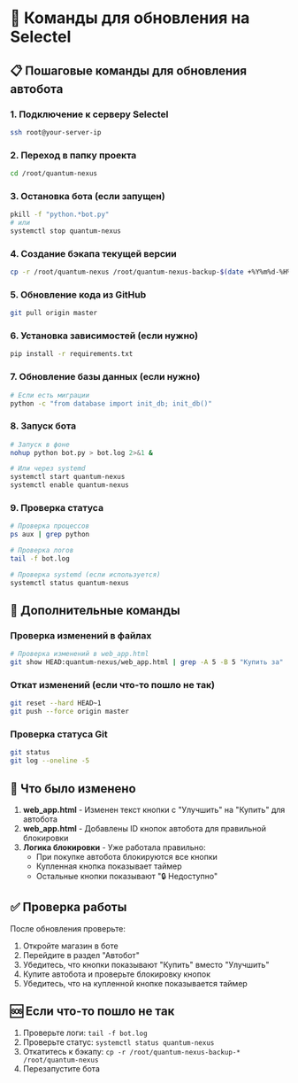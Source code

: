 # 🚀 Команды для обновления на Selectel

## 📋 Пошаговые команды для обновления автобота

### 1. Подключение к серверу Selectel
```bash
ssh root@your-server-ip
```

### 2. Переход в папку проекта
```bash
cd /root/quantum-nexus
```

### 3. Остановка бота (если запущен)
```bash
pkill -f "python.*bot.py"
# или
systemctl stop quantum-nexus
```

### 4. Создание бэкапа текущей версии
```bash
cp -r /root/quantum-nexus /root/quantum-nexus-backup-$(date +%Y%m%d-%H%M%S)
```

### 5. Обновление кода из GitHub
```bash
git pull origin master
```

### 6. Установка зависимостей (если нужно)
```bash
pip install -r requirements.txt
```

### 7. Обновление базы данных (если нужно)
```bash
# Если есть миграции
python -c "from database import init_db; init_db()"
```

### 8. Запуск бота
```bash
# Запуск в фоне
nohup python bot.py > bot.log 2>&1 &

# Или через systemd
systemctl start quantum-nexus
systemctl enable quantum-nexus
```

### 9. Проверка статуса
```bash
# Проверка процессов
ps aux | grep python

# Проверка логов
tail -f bot.log

# Проверка systemd (если используется)
systemctl status quantum-nexus
```

## 🔧 Дополнительные команды

### Проверка изменений в файлах
```bash
# Проверка изменений в web_app.html
git show HEAD:quantum-nexus/web_app.html | grep -A 5 -B 5 "Купить за"
```

### Откат изменений (если что-то пошло не так)
```bash
git reset --hard HEAD~1
git push --force origin master
```

### Проверка статуса Git
```bash
git status
git log --oneline -5
```

## 📝 Что было изменено

1. **web_app.html** - Изменен текст кнопки с "Улучшить" на "Купить" для автобота
2. **web_app.html** - Добавлены ID кнопок автобота для правильной блокировки
3. **Логика блокировки** - Уже работала правильно:
   - При покупке автобота блокируются все кнопки
   - Купленная кнопка показывает таймер
   - Остальные кнопки показывают "🔒 Недоступно"

## ✅ Проверка работы

После обновления проверьте:
1. Откройте магазин в боте
2. Перейдите в раздел "Автобот"
3. Убедитесь, что кнопки показывают "Купить" вместо "Улучшить"
4. Купите автобота и проверьте блокировку кнопок
5. Убедитесь, что на купленной кнопке показывается таймер

## 🆘 Если что-то пошло не так

1. Проверьте логи: `tail -f bot.log`
2. Проверьте статус: `systemctl status quantum-nexus`
3. Откатитесь к бэкапу: `cp -r /root/quantum-nexus-backup-* /root/quantum-nexus`
4. Перезапустите бота
